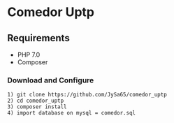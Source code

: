 # Comedor Uptp

## Requirements
* PHP 7.0
* Composer

### Download and Configure

	1) git clone https://github.com/JySa65/comedor_uptp
	2) cd comedor_uptp
	3) composer install
	4) import database on mysql = comedor.sql
